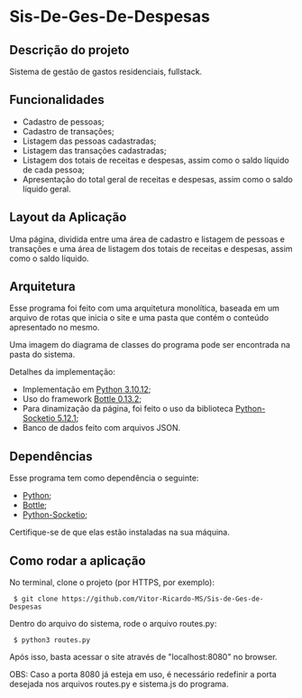 # Sis-De-Ges-De-Despesas 

## Descrição do projeto

Sistema de gestão de gastos residenciais, fullstack. 

## Funcionalidades

- Cadastro de pessoas;
- Cadastro de transações;
- Listagem das pessoas cadastradas;
- Listagem das transações cadastradas;
- Listagem dos totais de receitas e despesas, assim como o saldo líquido de cada pessoa;
- Apresentação do total geral de receitas e despesas, assim como o saldo líquido geral.

## Layout da Aplicação

Uma página, dividida entre uma área de cadastro e listagem de pessoas e transações e uma área de listagem dos totais de receitas e despesas, assim como o saldo líquido.

## Arquitetura

Esse programa foi feito com uma arquitetura monolítica, baseada em um arquivo de rotas que inicia o site e uma pasta que contém o conteúdo apresentado no mesmo.

Uma imagem do diagrama de classes do programa pode ser encontrada na pasta do sistema.

Detalhes da implementação:

- Implementação em [Python 3.10.12](https://www.python.org/downloads/);
- Uso do framework [Bottle 0.13.2](https://bottlepy.org/docs/0.13/);
- Para dinamização da página, foi feito o uso da biblioteca [Python-Socketio 5.12.1](https://python-socketio.readthedocs.io/en/stable/client.html#installation);
- Banco de dados feito com arquivos JSON.

## Dependências

Esse programa tem como dependência o seguinte:

- [Python](https://www.python.org/downloads/);
- [Bottle](https://bottlepy.org/docs/0.13/);
- [Python-Socketio](https://python-socketio.readthedocs.io/en/stable/client.html#installation);

Certifique-se de que elas estão instaladas na sua máquina. 

## Como rodar a aplicação

No terminal, clone o projeto (por HTTPS, por exemplo):
```
 $ git clone https://github.com/Vitor-Ricardo-MS/Sis-de-Ges-de-Despesas
```
Dentro do arquivo do sistema, rode o arquivo routes.py:
```
 $ python3 routes.py
```
Após isso, basta acessar o site através de "localhost:8080" no browser.

OBS: Caso a porta 8080 já esteja em uso, é necessário redefinir a porta desejada nos arquivos routes.py e sistema.js do programa.










